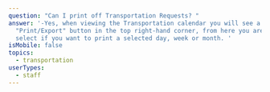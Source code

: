 ```yaml
---
question: "Can I print off Transportation Requests? "
answer: '-Yes, when viewing the Transportation calendar you will see a
  "Print/Export" button in the top right-hand corner, from here you are able to
  select if you want to print a selected day, week or month. '
isMobile: false
topics:
  - transportation
userTypes:
  - staff
---
```

